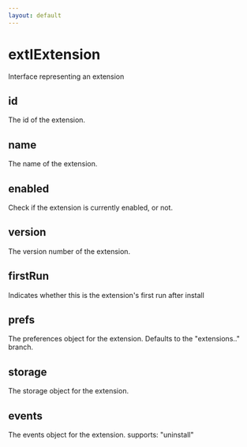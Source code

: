 ```yaml
---
layout: default
---
```


# extIExtension #

Interface representing an extension


## id ##

The id of the extension.


## name ##

The name of the extension.


## enabled ##

Check if the extension is currently enabled, or not.


## version ##

The version number of the extension.


## firstRun ##

Indicates whether this is the extension's first run after install


## prefs ##

The preferences object for the extension. Defaults to the
"extensions.<extensionid>." branch.


## storage ##

The storage object for the extension.


## events ##

The events object for the extension.
supports: "uninstall"

